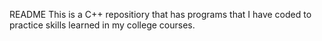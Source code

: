 README 
This is a C++  repositiory that has programs
that I have coded to practice skills learned 
in my college courses. 